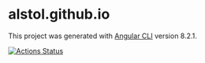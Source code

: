 # alstol.github.io

This project was generated with [Angular CLI](https://github.com/angular/angular-cli) version 8.2.1.

[![Actions Status](https://github.com/alstol/alstol.github.io/workflows/{workflow_name}/badge.svg)](https://github.com/alstol/alstol.github.io/actions)
